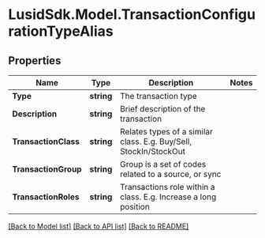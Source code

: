 # LusidSdk.Model.TransactionConfigurationTypeAlias
## Properties

Name | Type | Description | Notes
------------ | ------------- | ------------- | -------------
**Type** | **string** | The transaction type | 
**Description** | **string** | Brief description of the transaction | 
**TransactionClass** | **string** | Relates types of a similar class. E.g. Buy/Sell, StockIn/StockOut | 
**TransactionGroup** | **string** | Group is a set of codes related to a source, or sync | 
**TransactionRoles** | **string** | Transactions role within a class. E.g. Increase a long position | 

[[Back to Model list]](../README.md#documentation-for-models) [[Back to API list]](../README.md#documentation-for-api-endpoints) [[Back to README]](../README.md)

